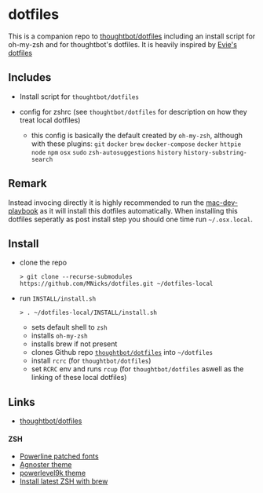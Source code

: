 # dotfiles

This is a companion repo to [thoughtbot/dotfiles][1] including an install script for oh-my-zsh and for thoughtbot's dotfiles. It is heavily inspired by [Evie's dotfiles](https://github.com/webel/dotfiles)

## Includes

- Install script for `thoughtbot/dotfiles`
- config for zshrc (see `thoughtbot/dotfiles` for description on how they treat local dotfiles)

  - this config is basically the default created by `oh-my-zsh`, although with these plugins: `git` `docker` `brew` `docker-compose` `docker` `httpie` `node` `npm` `osx` `sudo` `zsh-autosuggestions` `history` `history-substring-search`

## Remark


Instead invocing directly it is highly recommended to run the  [mac-dev-playbook](https://github.com/MNicks/mac-dev-playbook) as it will install this dotfiles automatically. When installing this dotfiles seperatly as post install step you should one time run `~/.osx.local`.
   
## Install
- clone the repo

      > git clone --recurse-submodules https://github.com/MNicks/dotfiles.git ~/dotfiles-local

- run `INSTALL/install.sh`

      > . ~/dotfiles-local/INSTALL/install.sh

  + sets default shell to `zsh`
  + installs `oh-my-zsh`
  + installs brew if not present
  + clones Github repo [`thoughtbot/dotfiles`][1] into `~/dotfiles`
  + install `rcrc` (for `thoughtbot/dotfiles`)
  + set `RCRC` env and runs `rcup` (for `thoughtbot/dotfiles` aswell as the linking of these local dotfiles)

## Links
- [thoughtbot/dotfiles][1]

#### ZSH
- [Powerline patched fonts][3]
- [Agnoster theme][4]
- [powerlevel9k theme][5]
- [Install latest ZSH with brew][6]

[1]:https://github.com/thoughtbot/dotfiles
[3]:https://github.com/powerline/fonts
[4]:https://github.com/agnoster/agnoster-zsh-theme
[5]:https://github.com/bhilburn/powerlevel9k
[6]:https://rick.cogley.info/post/use-homebrew-zsh-instead-of-the-osx-default/
